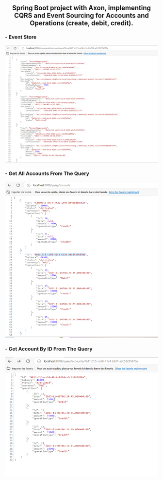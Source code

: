 <H2  style="text-align:center"> Spring Boot project with Axon, implementing CQRS and Event Sourcing for Accounts and Operations (create, debit, credit).</H2>
<H3>- Event Store</H3>
<img src="Captures/eventSore.PNG" alt="error">
<H3>- Get All Accounts From The Query </H3>
<img src="Captures/queryallaccounts.PNG" alt="error">
<H3>- Get Account By ID From The Query</H3>
<img src="Captures/querybyid.PNG" alt="error">

